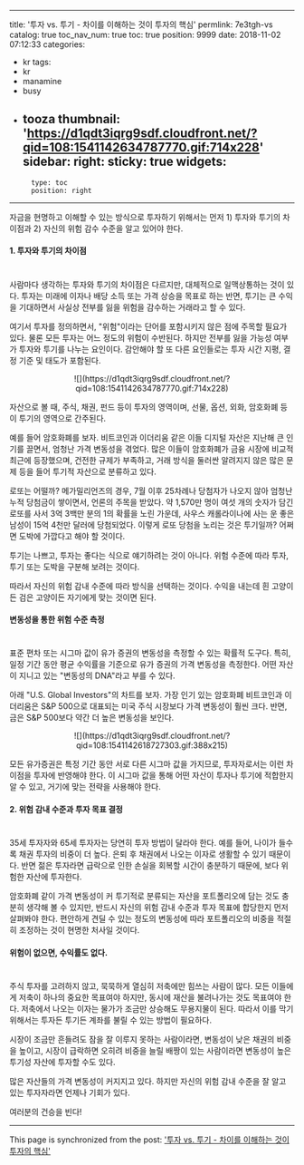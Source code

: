 
---
title: '투자 vs. 투기 - 차이를 이해하는 것이 투자의 핵심'
permlink: 7e3tgh-vs
catalog: true
toc_nav_num: true
toc: true
position: 9999
date: 2018-11-02 07:12:33
categories:
- kr
tags:
- kr
- manamine
- busy
- tooza
thumbnail: 'https://d1qdt3iqrg9sdf.cloudfront.net/?qid=108:1541142634787770.gif:714x228'
sidebar:
    right:
        sticky: true
widgets:
    -
        type: toc
        position: right
---


자금을 현명하고 이해할 수 있는 방식으로 투자하기 위해서는 먼저 1) 투자와 투기의 차이점과 2) 자신의 위험 감수 수준을 알고 있어야 한다.

#### 1. 투자와 투기의 차이점
#
사람마다 생각하는 투자와 투기의 차이점은 다르지만, 대체적으로 일맥상통하는 것이 있다. 투자는 미래에 이자나 배당 소득 또는 가격 상승을 목표로 하는 반면, 투기는 큰 수익을 기대하면서 사실상 전부를 잃을 위험을 감수하는 거래라고 할 수 있다.

여기서 투자를 정의하면서, "위험"이라는 단어를 포함시키지 않은 점에 주목할 필요가 있다. 물론 모든 투자는 어느 정도의 위험이 수반된다. 하지만 전부를 잃을 가능성 여부가 투자와 투기를 나누는 요인이다. 감안해야 할 또 다른 요인들로는 투자 시간 지평, 결정 기준 및 태도가 포함된다.

<center>
![](https://d1qdt3iqrg9sdf.cloudfront.net/?qid=108:1541142634787770.gif:714x228)
</center>

자산으로 볼 때, 주식, 채권, 펀드 등이 투자의 영역이며, 선물, 옵션, 외화, 암호화폐 등이 투기의 영역으로 간주된다. 

예를 들어 암호화폐를 보자. 비트코인과 이더리움 같은 이들 디지털 자산은 지난해 큰 인기를 끌면서, 엄청난 가격 변동성을 겪었다. 많은 이들이 암호화폐가 금융 시장에 비교적 최근에 등장했으며, 건전한 규제가 부족하고, 거래 방식을 둘러싼 알려지지 않은 많은 문제 등을 들어 투기적 자산으로 분류하고 있다.

로또는 어떨까? 메가밀리언즈의 경우, 7월 이후 25차례나 당첨자가 나오지 않아 엄청난 누적 당첨금이 쌓이면서, 언론의 주목을 받았다. 약 1,570만 명이 여섯 개의 숫자가 담긴 로또를 사서 3억 3백만 분의 1의 확률을 노린 가운데, 사우스 캐롤라이나에 사는 운 좋은 남성이 15억 4천만 달러에 당첨되었다. 이렇게 로또 당첨을 노리는 것은 투기일까? 어쩌면 도박에 가깝다고 해야 할 것이다.

투기는 나쁘고, 투자는 좋다는 식으로 얘기하려는 것이 아니다. 위험 수준에 따라 투자, 투기 또는 도박을 구분해 보려는 것이다.

따라서 자신의 위험 감내 수준에 따라 방식을 선택하는 것이다. 수익을 내는데 흰 고양이든 검은 고양이든 자기에게 맞는 것이면 된다.

#### 변동성을 통한 위험 수준 측정
#
표준 편차 또는 시그마 값이 유가 증권의 변동성을 측정할 수 있는 확률적 도구다. 특히, 일정 기간 동안 평균 수익률을 기준으로 유가 증권의 가격 변동성을 측정한다. 어떤 자산이 지니고 있는 "변동성의 DNA"라고 부를 수 있다.

아래 "U.S. Global Investors"의 차트를 보자. 가장 인기 있는 암호화폐 비트코인과 이더리움은 S&P 500으로 대표되는 미국 주식 시장보다 가격 변동성이 훨씬 크다. 반면, 금은 S&P 500보다 약간 더 높은 변동성을 보인다. 

<center>	
![](https://d1qdt3iqrg9sdf.cloudfront.net/?qid=108:1541142618727303.gif:388x215)	
</center>

모든 유가증권은 특정 기간 동안 서로 다른 시그마 값을 가지므로, 투자자로서는 이런 차이점을 투자에 반영해야 한다. 이 시그마 값을 통해 어떤 자산이 투자나 투기에 적합한지 알 수 있고, 거기에 맞는 전략을 사용해야 한다. 

#### 2. 위험 감내 수준과 투자 목표 결정
#
35세 투자자와 65세 투자자는 당연히 투자 방법이 달라야 한다. 예를 들어, 나이가 들수록 채권 투자의 비중이 더 높다. 은퇴 후 채권에서 나오는 이자로 생활할 수 있기 때문이다. 반면 젊은 투자라면 급락으로 인한 손실을 회복할 시간이 충분하기 때문에, 보다 위험한 자산에 투자한다.

암호화폐 같이 가격 변동성이 커 투기적로 분류되는 자산을 포트폴리오에 담는 것도 충분히 생각해 볼 수 있지만, 반드시 자신의 위험 감내 수준과 투자 목표에 합당한지 먼저 살펴봐야 한다. 편안하게 견딜 수 있는 정도의 변동성에 따라 포트폴리오의 비중을 적절히 조정하는 것이 현명한 처사일 것이다. 

#### 위험이 없으면, 수익률도 없다. 
#
주식 투자를 고려하지 않고, 묵묵하게 열심히 저축에만 힘쓰는 사람이 많다. 모든 이들에게 저축이 하나의 중요한 목표여야 하지만, 동시에 재산을 불려나가는 것도 목표여야 한다. 저축에서 나오는 이자는 물가가 조금만 상승해도 무용지물이 된다. 따라서 이를 막기 위해서는 투자든 투기든 계좌를 불릴 수 있는 방법이 필요하다. 

시장이 조금만 흔들려도 잠을 잘 이루지 못하는 사람이라면, 변동성이 낮은 채권의 비중을 높이고, 시장이 급락하면 오히려 비중을 늘릴 배짱이 있는 사람이라면 변동성이 높은 투기성 자산에 투자할 수도 있다.

많은 자산들의 가격 변동성이 커지지고 있다. 하지만  자신의 위험 감내 수준을 잘 알고 있는 투자자라면 언제나 기회가 있다.

여러분의 건승을 빈다!

- - -

This page is synchronized from the post: ['투자 vs. 투기 - 차이를 이해하는 것이 투자의 핵심'](https://steemit.com/@pius.pius/7e3tgh-vs)
